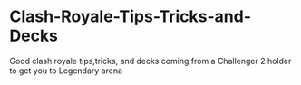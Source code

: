 # Clash-Royale-Tips-Tricks-and-Decks
Good clash royale tips,tricks, and decks coming from a Challenger 2 holder to get you to Legendary arena 

